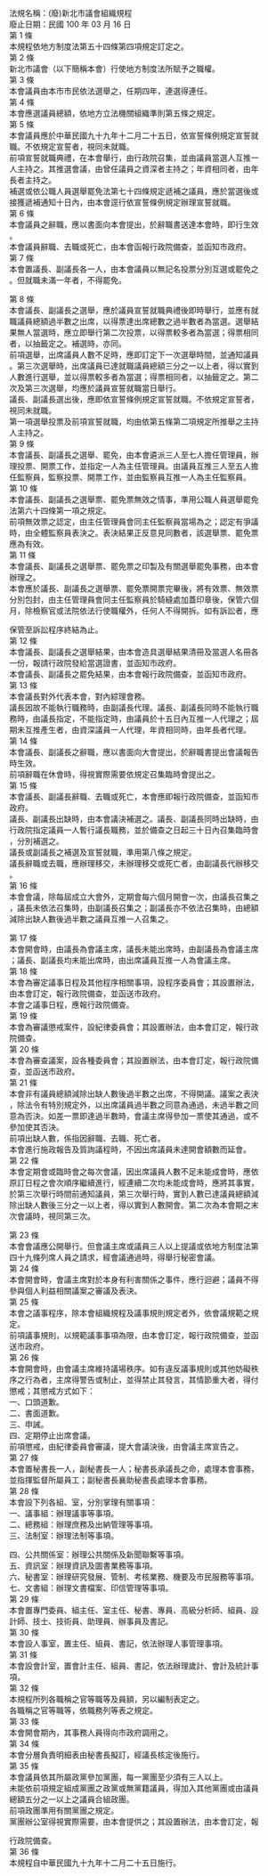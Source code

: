 法規名稱：(廢)新北市議會組織規程  
廢止日期：民國 100 年 03 月 16 日  
第 1 條  
本規程依地方制度法第五十四條第四項規定訂定之。  
第 2 條  
新北市議會（以下簡稱本會）行使地方制度法所賦予之職權。  
第 3 條  
本會議員由本市市民依法選舉之，任期四年，連選得連任。  
第 4 條  
本會應選議員總額，依地方立法機關組織準則第五條之規定。  
第 5 條  
本會議員應於中華民國九十九年十二月二十五日，依宣誓條例規定宣誓就  
職。不依規定宣誓者，視同未就職。  
前項宣誓就職典禮，在本會舉行，由行政院召集，並由議員當選人互推一  
人主持之。其推選會議，由曾任議員之資深者主持之；年資相同者，由年  
長者主持之。  
補選或依公職人員選舉罷免法第七十四條規定遞補之議員，應於當選後或  
接獲遞補通知十日內，由本會逕行依宣誓條例規定辦理宣誓就職。  
第 6 條  
本會議員之辭職，應以書面向本會提出，於辭職書送達本會時，即行生效  
。  
本會議員辭職、去職或死亡，由本會函報行政院備查，並函知市政府。  
第 7 條  
本會置議長、副議長各一人，由本會議員以無記名投票分別互選或罷免之  
。但就職未滿一年者，不得罷免。  


第 8 條  
本會議長、副議長之選舉，應於議員宣誓就職典禮後即時舉行，並應有就  
職議員總額過半數之出席，以得票達出席總數之過半數者為當選。選舉結  
果無人當選時，應立即舉行第二次投票，以得票較多者為當選；得票相同  
者，以抽籤定之。補選時，亦同。  
前項選舉，出席議員人數不足時，應即訂定下一次選舉時間，並通知議員  
。第三次選舉時，出席議員已達就職議員總額三分之一以上者，得以實到  
人數進行選舉，並以得票較多者為當選；得票相同者，以抽籤定之。第二  
次及第三次選舉，均應於議員宣誓就職當日舉行。  
議長、副議長選出後，應即依宣誓條例規定宣誓就職。不依規定宣誓者，  
視同未就職。  
第一項選舉投票及前項宣誓就職，均由依第五條第二項規定所推舉之主持  
人主持之。  
第 9 條  
本會議長、副議長之選舉、罷免，由本會遴派三人至七人擔任管理員，辦  
理投票、開票工作，並指定一人為主任管理員。由議員互推三人至五人擔  
任監察員，監察投票、開票工作，並由監察員互推一人為主任監察員。  
第 10 條  
本會議長、副議長之選舉票、罷免票無效之情事，準用公職人員選舉罷免  
法第六十四條第一項之規定。  
前項無效票之認定，由主任管理員會同主任監察員當場為之；認定有爭議  
時，由全體監察員表決之。表決結果正反意見同數者，該選舉票、罷免票  
應為有效。  
第 11 條  
本會議長、副議長之選舉票、罷免票之印製及有關選舉罷免事務，由本會  
辦理之。  
本會應於議長、副議長之選舉票、罷免票開票完畢後，將有效票、無效票  
分別包封，由主任管理員會同主任監察員於騎縫處加蓋印章後，保管六個  
月，除檢察官或法院依法行使職權外，任何人不得開拆。如有訴訟者，應  


保管至訴訟程序終結為止。  
第 12 條  
本會議長、副議長之選舉結果，由本會造具選舉結果清冊及當選人名冊各  
一份，報請行政院發給當選證書，並函知市政府。  
本會議長、副議長之罷免結果，由本會報行政院備查，並函知市政府。  
第 13 條  
本會議長對外代表本會，對內綜理會務。  
議長因故不能執行職務時，由副議長代理。議長、副議長同時不能執行職  
務時，由議長指定，不能指定時，由議員於十五日內互推一人代理之；屆  
期未互推產生者，由資深議員一人代理，年資相同時，由年長者代理。  
第 14 條  
本會議長、副議長之辭職，應以書面向大會提出，於辭職書提出會議報告  
時生效。  
前項辭職在休會時，得視實際需要依規定召集臨時會提出之。  
第 15 條  
本會議長、副議長辭職、去職或死亡，本會應即報行政院備查，並函知市  
政府。  
議長、副議長出缺時，由本會議決補選之。議長、副議長同時出缺時，由  
行政院指定議員一人暫行議長職務，並於備查之日起三十日內召集臨時會  
，分別補選之。  
議長或副議長之補選及宣誓就職，準用第八條之規定。  
議長辭職或去職，應辦理移交，未辦理移交或死亡者，由副議長代辦移交  
。  
第 16 條  
本會會議，除每屆成立大會外，定期會每六個月開會一次，由議長召集之  
，議長未依法召集時，由副議長召集之；副議長亦不依法召集時，由總額  
減除出缺人數後過半數之議員互推一人召集之。  


第 17 條  
本會開會時，由議長為會議主席，議長未能出席時，由副議長為會議主席  
；議長、副議長均未能出席時，由出席議員互推一人為會議主席。  
第 18 條  
本會為審定議事日程及其他程序相關事項，設程序委員會；其設置辦法，  
由本會訂定，報行政院備查，並函送市政府。  
本會之議事日程，應報行政院備查。  
第 19 條  
本會為審議懲戒案件，設紀律委員會；其設置辦法，由本會訂定，報行政  
院備查。  
第 20 條  
本會為審查議案，設各種委員會；其設置辦法，由本會訂定，報行政院備  
查，並函送市政府。  
第 21 條  
本會非有議員總額減除出缺人數後過半數之出席，不得開議。議案之表決  
，除法令有特別規定外，以出席議員過半數之同意為通過，未過半數之同  
意為否決。如差一票即達過半數時，會議主席得參加一票使其通過，或不  
參加使其否決。  
前項出缺人數，係指因辭職、去職、死亡者。  
本會進行施政報告及質詢議程時，不因出席議員未達開會額數而延會。  
第 22 條  
本會定期會或臨時會之每次會議，因出席議員人數不足未能成會時，應依  
原訂日程之會次順序繼續進行，經連續二次均未能成會時，應將其事實，  
於第三次舉行時間前通知議員，第三次舉行時，實到人數已達議員總額減  
除出缺人數後三分之一以上者，得以實到人數開會。第二次為本會期之末  
次會議時，視同第三次。  


第 23 條  
本會會議應公開舉行。但會議主席或議員三人以上提議或依地方制度法第  
四十九條列席人員之請求，經會議通過時，得舉行秘密會議。  
第 24 條  
本會開會時，會議主席對於本身有利害關係之事件，應行迴避；議員不得  
參與個人利益相關議案之審議及表決。  
第 25 條  
本會之議事程序，除本會組織規程及議事規則規定者外，依會議規範之規  
定。  
前項議事規則，以規範議事事項為限，由本會訂定，報行政院備查，並函  
送市政府。  
第 26 條  
本會開會時，由會議主席維持議場秩序。如有違反議事規則或其他妨礙秩  
序之行為者，主席得警告或制止，並得禁止其發言，其情節重大者，得付  
懲戒；其懲戒方式如下：  
一、口頭道歉。  
二、書面道歉。  
三、申誡。  
四、定期停止出席會議。  
前項懲戒，由紀律委員會審議，提大會議決後，由會議主席宣告之。  
第 27 條  
本會置秘書長一人，副秘書長一人；秘書長承議長之命，處理本會事務，  
並指揮監督所屬員工；副秘書長襄助秘書長處理本會事務。  
第 28 條  
本會設下列各組、室，分別掌理有關事項：  
一、議事組：辦理議事等事項。  
二、總務組：辦理庶務及出納管理等事項。  
三、法制室：辦理法制等事項。  


四、公共關係室：辦理公共關係及新聞聯繫等事項。  
五、資訊室：辦理資訊及圖書業務等事項。  
六、秘書室：辦理研究發展、管制、考核業務、機要及市民服務等事項。  
七、文書組：辦理文書檔案、印信管理等事項。  
第 29 條  
本會置專門委員、組主任、室主任、秘書、專員、高級分析師、組員、設  
計師、技士、技術員、助理員、辦事員及書記。  
第 30 條  
本會設人事室，置主任、組員、書記，依法辦理人事管理事項。  
第 31 條  
本會設會計室，置會計主任、組員、書記，依法辦理歲計、會計及統計事  
項。  
第 32 條  
本規程所列各職稱之官等職等及員額，另以編制表定之。  
各職稱之官等職等，依職務列等表之規定。  
第 33 條  
本會開會期內，其事務人員得向市政府調用之。  
第 34 條  
本會分層負責明細表由秘書長擬訂，經議長核定後施行。  
第 35 條  
本會議員依其所屬政黨參加黨團，每一黨團至少須有三人以上。  
未能依前項規定組成黨團之政黨或無黨籍議員，得加入其他黨團或由議員  
總額五分之一以上之議員合組政團。  
前項政團準用有關黨團之規定。  
黨團辦公室得視實際需要，由本會提供之；其設置辦法，由本會訂定，報  


行政院備查。  
第 36 條  
本規程自中華民國九十九年十二月二十五日施行。  


